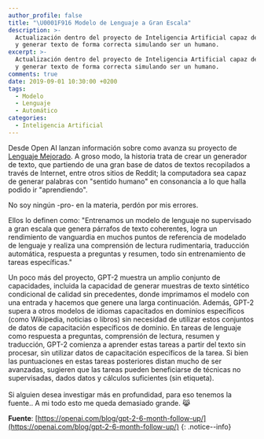 ```yaml
---
author_profile: false
title: "\U0001F916 Modelo de Lenguaje a Gran Escala"
description: >-
  Actualización dentro del proyecto de Inteligencia Artificial capaz de predecir
  y generar texto de forma correcta simulando ser un humano.
excerpt: >-
  Actualización dentro del proyecto de Inteligencia Artificial capaz de predecir
  y generar texto de forma correcta simulando ser un humano.
comments: true
date: 2019-09-01 10:30:00 +0200
tags:
  - Modelo
  - Lenguaje
  - Automático
categories:
  - Inteligencia Artificial
---
```


Desde Open AI lanzan informaci&oacute;n sobre como avanza su proyecto de [Lenguaje Mejorado](https://openai.com/blog/better-language-models/#update). A groso modo, la historia trata de crear un generador de texto, que partiendo de una gran base de datos de textos recopilados a trav&eacute;s de Internet, entre otros sitios de Reddit; la computadora sea capaz de generar palabras con "sentido humano" en consonancia a lo que halla podido ir "aprendiendo".

No soy ning&uacute;n -pro- en la materia, perd&oacute;n por mis errores.

Ellos lo definen como: "Entrenamos un modelo de lenguaje no supervisado a gran escala que genera p&aacute;rrafos de texto coherentes, logra un rendimiento de vanguardia en muchos puntos de referencia de modelado de lenguaje y realiza una comprensi&oacute;n de lectura rudimentaria, traducci&oacute;n autom&aacute;tica, respuesta a preguntas y resumen, todo sin entrenamiento de tareas espec&iacute;ficas."

Un poco m&aacute;s del proyecto, GPT-2 muestra un amplio conjunto de capacidades, incluida la capacidad de generar muestras de texto sint&eacute;tico condicional de calidad sin precedentes, donde imprimamos el modelo con una entrada y hacemos que genere una larga continuaci&oacute;n. Adem&aacute;s, GPT-2 supera a otros modelos de idiomas capacitados en dominios espec&iacute;ficos (como Wikipedia, noticias o libros) sin necesidad de utilizar estos conjuntos de datos de capacitaci&oacute;n espec&iacute;ficos de dominio. En tareas de lenguaje como respuesta a preguntas, comprensi&oacute;n de lectura, resumen y traducci&oacute;n, GPT-2 comienza a aprender estas tareas a partir del texto sin procesar, sin utilizar datos de capacitaci&oacute;n espec&iacute;ficos de la tarea. Si bien las puntuaciones en estas tareas posteriores distan mucho de ser avanzadas, sugieren que las tareas pueden beneficiarse de t&eacute;cnicas no supervisadas, dados datos y c&aacute;lculos suficientes (sin etiqueta).<br><br>Si alguien desea investigar m&aacute;s en profundidad, para eso tenemos la fuente.. A mi todo esto me queda demasiado grande. 😹

**Fuente**\: [https://openai.com/blog/gpt-2-6-month-follow-up/](https://openai.com/blog/gpt-2-6-month-follow-up/)
{: .notice--info}